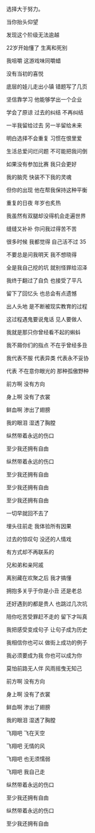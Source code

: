选择大于努力。


当你抬头仰望

发现这个阶级无法逾越

22岁开始懂了 生离和死别

我咀嚼 这游戏味同嚼蜡

没有当初的喜悦

底层的娃儿走出小镇 错题写了几页

坚信靠学习 他能够学出一个企业



学会了原谅 过去的纠结 不再纠结

一半我留给过去 另一半留给未来

明白选择不会重复 习惯在恨里爱

生活总爱问烂问题 不可能把我问倒

如果没有参加比赛 我只会更好



我的脑壳 快装不下我的灵魂

但你的出现 他在帮我保持这种平衡

重复的日夜 年岁也炙热

我虽然有双腿却没得机会走遍世界

缝缝又补补 你问我过得苦不苦

很多时候 我都觉得 自己活不过 35

不要总是问我明天 我不想晓得

全是我自己挖的坑 就别怪罪给沼泽

我终于翻过了自负 也接受了平凡


留下了回忆头 也总会有点遗憾

出人头地 是不断被现实教育的过程

这过程遇鬼要说鬼话 见人要做人

我就是那只你曾经看不起的蝌蚪

我不屑你们的指点 不在乎曾经多丑

我代表不服 代表异类 代表永不妥协

代表 不在意你眼光的 那种孤傲野种



前方啊 没有方向

身上啊 没有了衣裳

鲜血啊 渗出了翅膀

我的眼泪 湿透了胸膛

纵然带着永远的伤口

至少我还拥有自由

纵然带着永远的伤口

至少我还拥有自由

至少我还拥有自由

至少我还拥有自由



一切早就回不去了

埋头往前走 我体验所有因果

过去的惊叹句 没还的人情戏

有方式却不再联系的

兄和弟和亲阿戚

离别藏在欢聚之后 我才搞懂

拥抱多关乎于你是小丑 还是老总

还好遇到的都是贵人 也跳过几次坑

陪你吃苦受罪赶不走的 留下才叫真

我把感受变成句子 让句子成为历史

我相信你也可以 做街上成功的例子

我必须要成为我 你也可以成为你

莫怕前路无人伴 风雨摇曳无知己



前方啊 没有方向

身上啊 没有了衣裳

鲜血啊 渗出了翅膀

我的眼泪 湿透了胸膛

飞翔吧 飞在天空

飞翔吧 无情的风

飞翔吧 也无须懦弱

飞翔吧 我自己走

纵然带着永远的伤口

至少我还拥有自由

纵然带着永远的伤口

至少我还拥有自由



